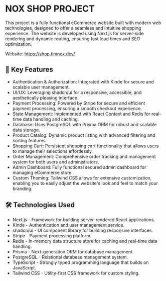 # NOX SHOP PROJECT

This project is a fully functional eCommerce website built with modern web technologies, designed to offer a seamless and intuitive shopping experience. The website is developed using Next.js for server-side rendering and dynamic routing, ensuring fast load times and SEO optimization.

Website: https://shop.timnox.dev/

## 🔧 Key Features
- Authentication & Authorization: Integrated with Kinde for secure and scalable user management.
- UI/UX: Leveraging shadcn/ui for a responsive, accessible, and aesthetically pleasing interface.
- Payment Processing: Powered by Stripe for secure and efficient payment processing, ensuring a smooth checkout experience.
- State Management: Implemented with React Context and Redis for real-time data handling and caching.
- Database: Uses PostgreSQL with Prisma ORM for robust and scalable data storage.
- Product Catalog: Dynamic product listing with advanced filtering and sorting features.
- Shopping Cart: Persistent shopping cart functionality that allows users to manage their selections effortlessly.
- Order Management: Comprehensive order tracking and management system for both users and administrators.
- Admin Dashboard: Fully functional secured admin dashboard for managing eCommerce store.
- Custom Theming: Tailwind CSS allows for extensive customization, enabling you to easily adjust the website's look and feel to match your branding.

## 🛠️ Technologies Used
- Next.js - Framework for building server-rendered React applications.
- Kinde - Authentication and user management service.
- shadcn/ui - UI component library for building responsive interfaces.
- Stripe - Payment processing platform.
- Redis - In-memory data structure store for caching and real-time data handling.
- Prisma - Next-generation ORM for database management.
- PostgreSQL - Relational database management system.
- TypeScript - Strongly typed programming language that builds on JavaScript.
- Tailwind CSS - Utility-first CSS framework for custom styling.
